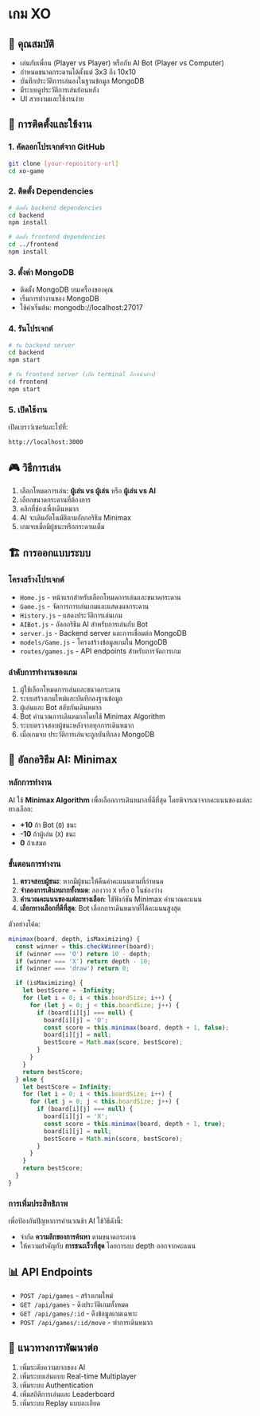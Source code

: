 # เกม XO

## 📌 คุณสมบัติ
- เล่นกับเพื่อน (Player vs Player) หรือกับ AI Bot (Player vs Computer)
- กำหนดขนาดกระดานได้ตั้งแต่ 3x3 ถึง 10x10
- บันทึกประวัติการเล่นลงในฐานข้อมูล MongoDB
- มีระบบดูประวัติการเล่นย้อนหลัง
- UI สวยงามและใช้งานง่าย

## 🚀 การติดตั้งและใช้งาน

### 1. คัดลอกโปรเจกต์จาก GitHub
```sh
git clone [your-repository-url]
cd xo-game
```

### 2. ติดตั้ง Dependencies
```sh
# ติดตั้ง backend dependencies
cd backend
npm install

# ติดตั้ง frontend dependencies
cd ../frontend
npm install
```

### 3. ตั้งค่า MongoDB
- ติดตั้ง MongoDB บนเครื่องของคุณ
- เริ่มการทำงานของ MongoDB
- ใช้ค่าเริ่มต้น: mongodb://localhost:27017

### 4. รันโปรเจกต์
```sh
# รัน backend server
cd backend
npm start

# รัน frontend server (เปิด terminal อีกหน้าต่าง)
cd frontend
npm start
```

### 5. เปิดใช้งาน
เปิดเบราว์เซอร์และไปที่:
```
http://localhost:3000
```

## 🎮 วิธีการเล่น
1. เลือกโหมดการเล่น: **ผู้เล่น vs ผู้เล่น** หรือ **ผู้เล่น vs AI**
2. เลือกขนาดกระดานที่ต้องการ
3. คลิกที่ช่องเพื่อเดินหมาก
4. AI จะเดินอัตโนมัติตามอัลกอริธึม Minimax
5. เกมจบเมื่อมีผู้ชนะหรือกระดานเต็ม

## 🏗️ การออกแบบระบบ

### โครงสร้างโปรเจกต์
- `Home.js` - หน้าแรกสำหรับเลือกโหมดการเล่นและขนาดกระดาน
- `Game.js` - จัดการการเล่นเกมและแสดงผลกระดาน
- `History.js` - แสดงประวัติการเล่นเกม
- `AIBot.js` - อัลกอริธึม AI สำหรับการเล่นกับ Bot
- `server.js` - Backend server และการเชื่อมต่อ MongoDB
- `models/Game.js` - โครงสร้างข้อมูลเกมใน MongoDB
- `routes/games.js` - API endpoints สำหรับการจัดการเกม

### ลำดับการทำงานของเกม
1. ผู้ใช้เลือกโหมดการเล่นและขนาดกระดาน
2. ระบบสร้างเกมใหม่และบันทึกลงฐานข้อมูล
3. ผู้เล่นและ Bot สลับกันเดินหมาก
4. Bot คำนวณการเดินหมากโดยใช้ Minimax Algorithm
5. ระบบตรวจสอบผู้ชนะหลังจากทุกการเดินหมาก
6. เมื่อเกมจบ ประวัติการเล่นจะถูกบันทึกลง MongoDB

## 🤖 อัลกอริธึม AI: Minimax

### หลักการทำงาน
AI ใช้ **Minimax Algorithm** เพื่อเลือกการเดินหมากที่ดีที่สุด โดยพิจารณาจากคะแนนของแต่ละทางเลือก:
- **+10** ถ้า Bot (`O`) ชนะ
- **-10** ถ้าผู้เล่น (`X`) ชนะ
- **0** ถ้าเสมอ

### ขั้นตอนการทำงาน
1. **ตรวจสอบผู้ชนะ**: หากมีผู้ชนะให้คืนค่าคะแนนตามที่กำหนด
2. **จำลองการเดินหมากทั้งหมด**: ลองวาง `X` หรือ `O` ในช่องว่าง
3. **คำนวณคะแนนของแต่ละทางเลือก**: ใช้ฟังก์ชัน Minimax คำนวณคะแนน
4. **เลือกทางเลือกที่ดีที่สุด**: Bot เลือกการเดินหมากที่ได้คะแนนสูงสุด

ตัวอย่างโค้ด:
```javascript
minimax(board, depth, isMaximizing) {
  const winner = this.checkWinner(board);
  if (winner === 'O') return 10 - depth;
  if (winner === 'X') return depth - 10;
  if (winner === 'draw') return 0;

  if (isMaximizing) {
    let bestScore = -Infinity;
    for (let i = 0; i < this.boardSize; i++) {
      for (let j = 0; j < this.boardSize; j++) {
        if (board[i][j] === null) {
          board[i][j] = 'O';
          const score = this.minimax(board, depth + 1, false);
          board[i][j] = null;
          bestScore = Math.max(score, bestScore);
        }
      }
    }
    return bestScore;
  } else {
    let bestScore = Infinity;
    for (let i = 0; i < this.boardSize; i++) {
      for (let j = 0; j < this.boardSize; j++) {
        if (board[i][j] === null) {
          board[i][j] = 'X';
          const score = this.minimax(board, depth + 1, true);
          board[i][j] = null;
          bestScore = Math.min(score, bestScore);
        }
      }
    }
    return bestScore;
  }
}
```

### การเพิ่มประสิทธิภาพ
เพื่อป้องกันปัญหาการคำนวณช้า AI ใช้วิธีดังนี้:
- จำกัด **ความลึกของการค้นหา** ตามขนาดกระดาน
- ให้ความสำคัญกับ **การชนะเร็วที่สุด** โดยการลบ depth ออกจากคะแนน

## 📊 API Endpoints
- `POST /api/games` - สร้างเกมใหม่
- `GET /api/games` - ดึงประวัติเกมทั้งหมด
- `GET /api/games/:id` - ดึงข้อมูลเกมเฉพาะ
- `POST /api/games/:id/move` - ทำการเดินหมาก

## 🔮 แนวทางการพัฒนาต่อ
1. เพิ่มระดับความยากของ AI
2. เพิ่มระบบเล่นแบบ Real-time Multiplayer
3. เพิ่มระบบ Authentication
4. เพิ่มสถิติการเล่นและ Leaderboard
5. เพิ่มระบบ Replay แบบละเอียด 